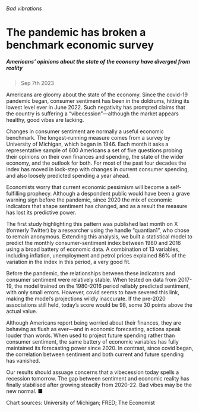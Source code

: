 ###### Bad vibrations
# The pandemic has broken a benchmark economic survey 
##### Americans’ opinions about the state of the economy have diverged from reality 
> Sep 7th 2023 


Americans are gloomy about the state of the economy. Since the covid-19 pandemic began, consumer sentiment has been in the doldrums, hitting its lowest level ever in June 2022. Such negativity has prompted claims that the country is suffering a “vibecession”—although the market appears healthy, good vibes are lacking.
Changes in consumer sentiment are normally a useful economic benchmark. The longest-running measure comes from a survey by University of Michigan, which began in 1946. Each month it asks a representative sample of 600 Americans a set of five questions probing their opinions on their own finances and spending, the state of the wider economy, and the outlook for both. For most of the past four decades the index has moved in lock-step with changes in current consumer spending, and also loosely predicted spending a year ahead.
Economists worry that current economic pessimism will become a self-fulfilling prophecy. Although a despondent public would have been a grave warning sign before the pandemic, since 2020 the mix of economic indicators that shape sentiment has changed, and as a result the measure has lost its predictive power.
The first study highlighting this pattern was published last month on X (formerly Twitter) by a researcher using the handle “quantian1”, who chose to remain anonymous. Extending this analysis, we built a statistical model to predict the monthly consumer-sentiment index between 1980 and 2016 using a broad battery of economic data. A combination of 13 variables, including inflation, unemployment and petrol prices explained 86% of the variation in the index in this period, a very good fit.


Before the pandemic, the relationships between these indicators and consumer sentiment were relatively stable. When tested on data from 2017-19, the model trained on the 1980-2016 period reliably predicted sentiment, with only small errors. However, covid seems to have severed this link, making the model’s projections wildly inaccurate. If the pre-2020 associations still held, today’s score would be 98, some 30 points above the actual value.
Although Americans report being worried about their finances, they are behaving as flush as ever—and in economic forecasting, actions speak louder than words. When used to project future spending rather than consumer sentiment, the same battery of economic variables has fully maintained its forecasting power since 2020. In contrast, since covid began, the correlation between sentiment and both current and future spending has vanished.


Our results should assuage concerns that a vibecession today spells a recession tomorrow. The gap between sentiment and economic reality has finally stabilised after growing steadily from 2020-22. Bad vibes may be the new normal. ■
Chart sources: University of Michigan; FRED; The Economist
